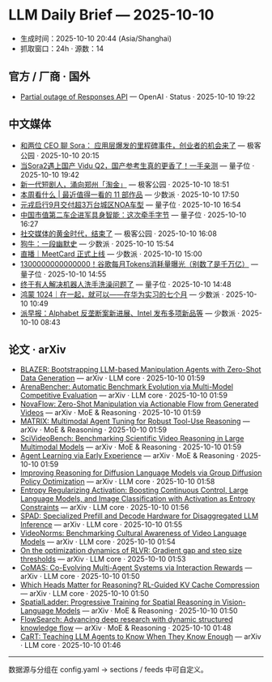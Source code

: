 # LLM Daily Brief — 2025-10-10

- 生成时间：2025-10-10 20:44 (Asia/Shanghai)
- 抓取窗口：24h · 源数：14


## 官方 / 厂商 · 国外

- [Partial outage of Responses API](https://status.openai.com//incidents/01K76W5PRNBF9XHTR2HPY01J5A) — OpenAI · Status · 2025-10-10 19:22


## 中文媒体

- [和两位 CEO 聊 Sora： 应用层爆发的里程碑事件，创业者的机会来了](http://www.geekpark.net/news/354851) — 极客公园 · 2025-10-10 20:15
- [当Sora2遇上国产 Vidu Q2，国产参考生真的更香了！一手亲测](https://www.qbitai.com/2025/10/340347.html) — 量子位 · 2025-10-10 19:42
- [新一代短剧人，涌向郑州「淘金」](http://www.geekpark.net/news/354850) — 极客公园 · 2025-10-10 18:51
- [本周看什么 | 最近值得一看的 11 部作品](https://sspai.com/post/102996) — 少数派 · 2025-10-10 17:50
- [元戎启行9月交付超3万台城区NOA车型](https://www.qbitai.com/2025/10/340311.html) — 量子位 · 2025-10-10 16:54
- [中国市值第二车企进军具身智能：这次牵手字节](https://www.qbitai.com/2025/10/340312.html) — 量子位 · 2025-10-10 16:27
- [社交媒体的黄金时代，结束了](http://www.geekpark.net/news/354839) — 极客公园 · 2025-10-10 16:08
- [狗牛：一段幽默史](https://sspai.com/prime/story/dogcow-a-history) — 少数派 · 2025-10-10 15:54
- [直播｜MeetCard 正式上线](https://sspai.com/post/102977) — 少数派 · 2025-10-10 15:00
- [1300000000000000！谷歌每月Tokens消耗量曝光（别数了是千万亿）](https://www.qbitai.com/2025/10/340270.html) — 量子位 · 2025-10-10 14:55
- [终于有人解决机器人洗手洗澡问题了](https://www.qbitai.com/2025/10/340260.html) — 量子位 · 2025-10-10 14:48
- [鸿蒙 1024｜在一起，就可以——在华为实习的七个月](https://sspai.com/post/102853) — 少数派 · 2025-10-10 10:49
- [派早报：Alphabet 反垄断案新进展、Intel 发布多项新品等](https://sspai.com/post/102974) — 少数派 · 2025-10-10 08:43


## 论文 · arXiv

- [BLAZER: Bootstrapping LLM-based Manipulation Agents with Zero-Shot Data   Generation](http://arxiv.org/abs/2510.08572v1) — arXiv · LLM core · 2025-10-10 01:59
- [ArenaBencher: Automatic Benchmark Evolution via Multi-Model Competitive   Evaluation](http://arxiv.org/abs/2510.08569v1) — arXiv · LLM core · 2025-10-10 01:59
- [NovaFlow: Zero-Shot Manipulation via Actionable Flow from Generated   Videos](http://arxiv.org/abs/2510.08568v1) — arXiv · MoE & Reasoning · 2025-10-10 01:59
- [MATRIX: Multimodal Agent Tuning for Robust Tool-Use Reasoning](http://arxiv.org/abs/2510.08567v1) — arXiv · MoE & Reasoning · 2025-10-10 01:59
- [SciVideoBench: Benchmarking Scientific Video Reasoning in Large   Multimodal Models](http://arxiv.org/abs/2510.08559v1) — arXiv · MoE & Reasoning · 2025-10-10 01:59
- [Agent Learning via Early Experience](http://arxiv.org/abs/2510.08558v1) — arXiv · MoE & Reasoning · 2025-10-10 01:59
- [Improving Reasoning for Diffusion Language Models via Group Diffusion   Policy Optimization](http://arxiv.org/abs/2510.08554v1) — arXiv · LLM core · 2025-10-10 01:58
- [Entropy Regularizing Activation: Boosting Continuous Control, Large   Language Models, and Image Classification with Activation as Entropy   Constraints](http://arxiv.org/abs/2510.08549v1) — arXiv · LLM core · 2025-10-10 01:56
- [SPAD: Specialized Prefill and Decode Hardware for Disaggregated LLM   Inference](http://arxiv.org/abs/2510.08544v1) — arXiv · LLM core · 2025-10-10 01:55
- [VideoNorms: Benchmarking Cultural Awareness of Video Language Models](http://arxiv.org/abs/2510.08543v1) — arXiv · LLM core · 2025-10-10 01:54
- [On the optimization dynamics of RLVR: Gradient gap and step size   thresholds](http://arxiv.org/abs/2510.08539v1) — arXiv · LLM core · 2025-10-10 01:53
- [CoMAS: Co-Evolving Multi-Agent Systems via Interaction Rewards](http://arxiv.org/abs/2510.08529v1) — arXiv · LLM core · 2025-10-10 01:50
- [Which Heads Matter for Reasoning? RL-Guided KV Cache Compression](http://arxiv.org/abs/2510.08525v1) — arXiv · LLM core · 2025-10-10 01:50
- [SpatialLadder: Progressive Training for Spatial Reasoning in   Vision-Language Models](http://arxiv.org/abs/2510.08531v1) — arXiv · MoE & Reasoning · 2025-10-10 01:50
- [FlowSearch: Advancing deep research with dynamic structured knowledge   flow](http://arxiv.org/abs/2510.08521v1) — arXiv · MoE & Reasoning · 2025-10-10 01:48
- [CaRT: Teaching LLM Agents to Know When They Know Enough](http://arxiv.org/abs/2510.08517v1) — arXiv · LLM core · 2025-10-10 01:46

---
数据源与分组在 config.yaml → sections / feeds 中可自定义。